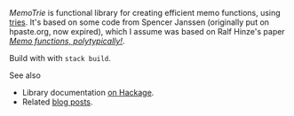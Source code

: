 *MemoTrie* is functional library for creating efficient memo functions, using [tries](http://en.wikipedia.org/wiki/Trie "http://en.wikipedia.org/wiki/Trie").
It's based on some code from Spencer Janssen (originally put on hpaste.org, now expired), which I assume was based on Ralf Hinze's paper [*Memo functions, polytypically!*](http://citeseerx.ist.psu.edu/viewdoc/summary?doi=10.1.1.43.3272 "http://citeseerx.ist.psu.edu/viewdoc/summary?doi=10.1.1.43.3272").

Build with with `stack build`.

See also

*   Library documentation [on Hackage](http://hackage.haskell.org/package/MemoTrie).
*   Related [blog posts](http://conal.net/blog/tag/trie/ "http://conal.net/blog/tag/trie/").
